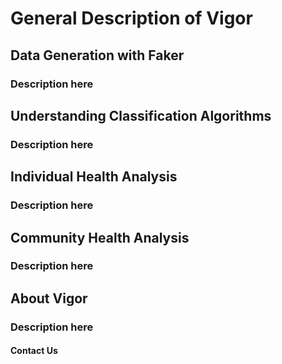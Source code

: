 
# General Description of Vigor

## Data Generation with Faker

### Description here

## Understanding Classification Algorithms

### Description here

## Individual Health Analysis

### Description here

## Community Health Analysis

### Description here

## About Vigor

### Description here

#### Contact Us
